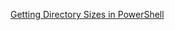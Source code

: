 [Getting Directory Sizes in PowerShell](https://blogs.technet.microsoft.com/heyscriptingguy/2012/05/25/getting-directory-sizes-in-powershell/)

